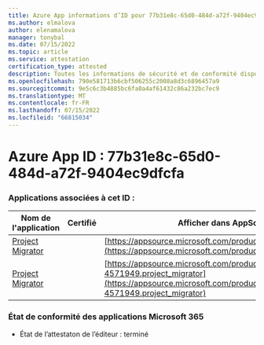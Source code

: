 ```yaml
---
title: Azure App informations d’ID pour 77b31e8c-65d0-484d-a72f-9404ec9dfcfa
ms.author: elmalova
author: elenamalova
manager: tonybal
ms.date: 07/15/2022
ms.topic: article
ms.service: attestation
certification_type: attested
description: Toutes les informations de sécurité et de conformité disponibles pour 77b31e8c-65d0-484d-a72f-9404ec9dfcfa.
ms.openlocfilehash: 790e581713b6cbf506255c2008a8d3c6896457a9
ms.sourcegitcommit: 9e5c6c3b4885bc6fa0a4af61432c86a232bc7ec9
ms.translationtype: MT
ms.contentlocale: fr-FR
ms.lasthandoff: 07/15/2022
ms.locfileid: "66815034"
---
```

# <a name="azure-app-id-77b31e8c-65d0-484d-a72f-9404ec9dfcfa"></a>Azure App ID : 77b31e8c-65d0-484d-a72f-9404ec9dfcfa


### <a name="apps-associated-with-this-id"></a>Applications associées à cet ID :
| **Nom de l'application** | **Certifié** | **Afficher dans AppSource** |
|--------------|---------------|-----------------------|
| [Project Migrator](../forward/WA200003160.md) |  | [https://appsource.microsoft.com/product/office/WA200003160](https://appsource.microsoft.com/product/office/WA200003160) |
| [Project Migrator](../forward/fluentpro-4571949.project_migrator.md) |  | [https://appsource.microsoft.com/product/office/fluentpro-4571949.project_migrator](https://appsource.microsoft.com/product/office/fluentpro-4571949.project_migrator) |

### <a name="microsoft-365-app-compliance-status"></a>État de conformité des applications Microsoft 365
- État de l’attestaton de l’éditeur : terminé
